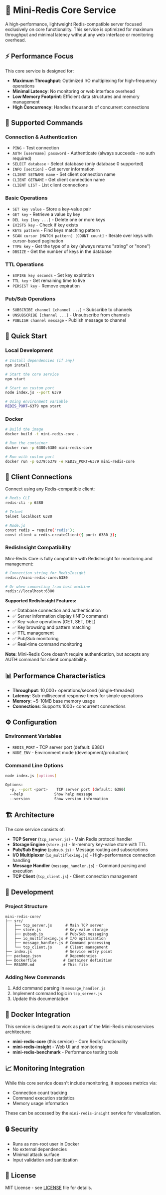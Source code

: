 # 🎯 Mini-Redis Core Service

A high-performance, lightweight Redis-compatible server focused exclusively on core functionality. This service is optimized for maximum throughput and minimal latency without any web interface or monitoring overhead.

## ⚡ Performance Focus

This core service is designed for:

- **Maximum Throughput**: Optimized I/O multiplexing for high-frequency operations
- **Minimal Latency**: No monitoring or web interface overhead
- **Low Memory Footprint**: Efficient data structures and memory management
- **High Concurrency**: Handles thousands of concurrent connections

## 🔌 Supported Commands

### Connection & Authentication

- `PING` - Test connection
- `AUTH [username] password` - Authenticate (always succeeds - no auth required)
- `SELECT database` - Select database (only database 0 supported)
- `INFO [section]` - Get server information
- `CLIENT SETNAME name` - Set client connection name
- `CLIENT GETNAME` - Get client connection name
- `CLIENT LIST` - List client connections

### Basic Operations

- `SET key value` - Store a key-value pair
- `GET key` - Retrieve a value by key
- `DEL key [key ...]` - Delete one or more keys
- `EXISTS key` - Check if key exists
- `KEYS pattern` - Find keys matching pattern
- `SCAN cursor [MATCH pattern] [COUNT count]` - Iterate over keys with cursor-based pagination
- `TYPE key` - Get the type of a key (always returns "string" or "none")
- `DBSIZE` - Get the number of keys in the database

### TTL Operations

- `EXPIRE key seconds` - Set key expiration
- `TTL key` - Get remaining time to live
- `PERSIST key` - Remove expiration

### Pub/Sub Operations

- `SUBSCRIBE channel [channel ...]` - Subscribe to channels
- `UNSUBSCRIBE [channel ...]` - Unsubscribe from channels
- `PUBLISH channel message` - Publish message to channel

## 🚀 Quick Start

### Local Development

```bash
# Install dependencies (if any)
npm install

# Start the core service
npm start

# Start on custom port
node index.js --port 6379

# Using environment variable
REDIS_PORT=6379 npm start
```

### Docker

```bash
# Build the image
docker build -t mini-redis-core .

# Run the container
docker run -p 6380:6380 mini-redis-core

# Run with custom port
docker run -p 6379:6379 -e REDIS_PORT=6379 mini-redis-core
```

## 🔗 Client Connections

Connect using any Redis-compatible client:

```bash
# Redis CLI
redis-cli -p 6380

# Telnet
telnet localhost 6380

# Node.js
const redis = require('redis');
const client = redis.createClient({ port: 6380 });
```

### RedisInsight Compatibility

Mini-Redis Core is fully compatible with RedisInsight for monitoring and management:

```bash
# Connection string for RedisInsight
redis://mini-redis-core:6380

# Or when connecting from host machine
redis://localhost:6380
```

**Supported RedisInsight Features:**

- ✅ Database connection and authentication
- ✅ Server information display (INFO command)
- ✅ Key-value operations (GET, SET, DEL)
- ✅ Key browsing and pattern matching
- ✅ TTL management
- ✅ Pub/Sub monitoring
- ✅ Real-time command monitoring

**Note**: Mini-Redis Core doesn't require authentication, but accepts any AUTH command for client compatibility.

## 📊 Performance Characteristics

- **Throughput**: 10,000+ operations/second (single-threaded)
- **Latency**: Sub-millisecond response times for simple operations
- **Memory**: ~5-10MB base memory usage
- **Connections**: Supports 1000+ concurrent connections

## ⚙️ Configuration

### Environment Variables

- `REDIS_PORT` - TCP server port (default: 6380)
- `NODE_ENV` - Environment mode (development/production)

### Command Line Options

```bash
node index.js [options]

Options:
  -p, --port <port>    TCP server port (default: 6380)
  --help              Show help message
  --version           Show version information
```

## 🏗️ Architecture

The core service consists of:

- **TCP Server** (`tcp_server.js`) - Main Redis protocol handler
- **Storage Engine** (`store.js`) - In-memory key-value store with TTL
- **Pub/Sub Engine** (`pubsub.js`) - Message routing and subscriptions
- **I/O Multiplexer** (`io_multiflexing.js`) - High-performance connection handling
- **Message Handler** (`message_handler.js`) - Command parsing and execution
- **TCP Client** (`tcp_client.js`) - Client connection management

## 🔧 Development

### Project Structure

```
mini-redis-core/
├── src/
│   ├── tcp_server.js      # Main TCP server
│   ├── store.js           # Key-value storage
│   ├── pubsub.js          # Pub/Sub messaging
│   ├── io_multiflexing.js # I/O optimization
│   ├── message_handler.js # Command processing
│   └── tcp_client.js      # Client management
├── index.js               # Service entry point
├── package.json           # Dependencies
├── Dockerfile            # Container definition
└── README.md             # This file
```

### Adding New Commands

1. Add command parsing in `message_handler.js`
2. Implement command logic in `tcp_server.js`
3. Update this documentation

## 🐳 Docker Integration

This service is designed to work as part of the Mini-Redis microservices architecture:

- **mini-redis-core** (this service) - Core Redis functionality
- **mini-redis-insight** - Web UI and monitoring
- **mini-redis-benchmark** - Performance testing tools

## 📈 Monitoring Integration

While this core service doesn't include monitoring, it exposes metrics via:

- Connection count tracking
- Command execution statistics
- Memory usage information

These can be accessed by the `mini-redis-insight` service for visualization.

## 🔒 Security

- Runs as non-root user in Docker
- No external dependencies
- Minimal attack surface
- Input validation and sanitization

## 📄 License

MIT License - see [LICENSE](../../LICENSE) file for details.
